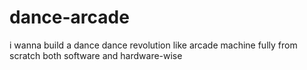 # dance-arcade
i wanna build a dance dance revolution like arcade machine fully from scratch both software and hardware-wise
